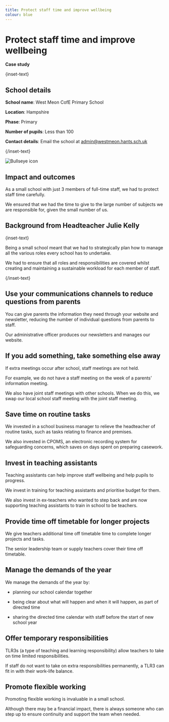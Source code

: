 ```yaml
---
title: Protect staff time and improve wellbeing
colour: blue
---
```


# Protect staff time and improve wellbeing

<strong class="govuk-tag">Case study</strong>

{inset-text}

## School details

**School name**: West Meon CofE Primary School

**Location**: Hampshire

**Phase**: Primary

**Number of pupils**: Less than 100

**Contact details**: Email the school at <admin@westmeon.hants.sch.uk> 

{/inset-text}

<div class="govuk-grid-row dfe-width-container">
  <div class="govuk-grid-column-full">
    <div class="info-box">
      <div class="info-box__corner">
        <img src="/assets/images/bullseye.svg" alt="Bullseye icon">
      </div>
      <h2 class="govuk-heading-m">
        Impact and outcomes
      </h2>
      <p>
        As a small school with just 3 members of full-time staff, we had to protect staff time carefully.
      </p>
      <p>  
        We ensured that we had the time to give to the large number of subjects we are responsible for, given the small number of us. 
      </p>
    </div>
  </div>
</div>

## Background from Headteacher Julie Kelly

{inset-text}

Being a small school meant that we had to strategically plan how to manage all the various roles every school has to undertake.  

We had to ensure that all roles and responsibilities are covered whilst creating and maintaining a sustainable workload for each member of staff. 

{/inset-text}

## Use your communications channels to reduce questions from parents  

You can give parents the information they need through your website and newsletter, reducing the number of individual questions from parents to staff.  

Our administrative officer produces our newsletters and manages our website. 

## If you add something, take something else away 

If extra meetings occur after school, staff meetings are not held. 

For example, we do not have a staff meeting on the week of a parents’ information meeting. 

We also have joint staff meetings with other schools. When we do this, we swap our local school staff meeting with the joint staff meeting.  

## Save time on routine tasks 

We invested in a school business manager to relieve the headteacher of routine tasks, such as tasks relating to finance and premises.  

We also invested in CPOMS, an electronic recording system for safeguarding concerns, which saves on days spent on preparing casework.  

## Invest in teaching assistants 

Teaching assistants can help improve staff wellbeing and help pupils to progress.   

We invest in training for teaching assistants and prioritise budget for them.  

We also invest in ex-teachers who wanted to step back and are now supporting teaching assistants to train in school to be teachers.

## Provide time off timetable for longer projects 

We give teachers additional time off timetable time to complete longer projects and tasks.  

The senior leadership team or supply teachers cover their time off timetable.  

## Manage the demands of the year 

We manage the demands of the year by: 

* planning our school calendar together 

* being clear about what will happen and when it will happen, as part of directed time 

* sharing the directed time calendar with staff before the start of new school year 

## Offer temporary responsibilities  

TLR3s (a type of teaching and learning responsibility) allow teachers to take on time limited responsibilities.  

If staff do not want to take on extra responsibilities permanently, a TLR3 can fit in with their work-life balance.  

## Promote flexible working 

Promoting flexible working is invaluable in a small school. 

Although there may be a financial impact, there is always someone who can step up to ensure continuity and support the team when needed. 